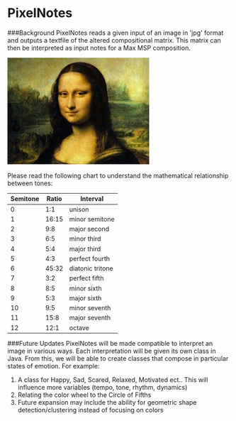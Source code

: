 PixelNotes
==========

###Background
PixelNotes reads a given input of an image in 'jpg' format and outputs a textfile of the altered compositional matrix.
This matrix can then be interpreted as input notes for a Max MSP composition.

![alt tag](https://raw.githubusercontent.com/vlall/PixelNotes/master/monalisa.jpg)

Please read the following chart to understand the mathematical relationship between tones:

| Semitone      | Ratio         | Interval |
| ------------- | ------------- | ------------------ |
| 0 | 1:1 | unison |
| 1 | 16:15 | minor semitone |
| 2 | 9:8	| major second |
| 3 | 6:5 | minor third |
| 4 | 5:4 | major third |
| 5 | 4:3 | perfect fourth |
| 6 | 45:32 | diatonic tritone |
| 7 | 3:2 | perfect fifth |
| 8 | 8:5 |  minor sixth|
| 9 | 5:3 | major sixth |
| 10 | 9:5 | minor seventh |
| 11 | 15:8 | major seventh |
| 12 | 12:1 | octave |


###Future Updates
PixelNotes will be made compatible to interpret an image in various ways.
Each interpretation will be given its own class in Java. 
From this, we will be able to create classes that compose in particular states of emotion.
For example:

1. A class for Happy, Sad, Scared, Relaxed, Motivated ect.. This will influence more variables (tempo, tone, rhythm, dynamics)
2. Relating the color wheel to the Circle of Fifths
3. Future expansion may include the ability for geometric shape detection/clustering instead of focusing on colors
